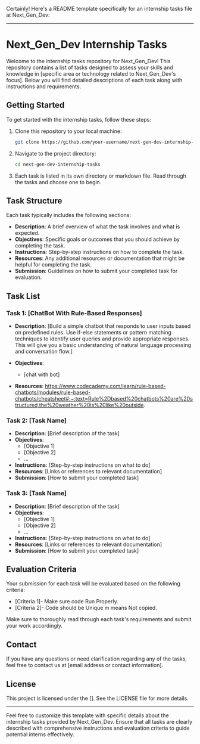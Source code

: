 Certainly! Here's a README template specifically for an internship tasks file at Next_Gen_Dev:

---

# Next_Gen_Dev Internship Tasks

Welcome to the internship tasks repository for Next_Gen_Dev! This repository contains a list of tasks designed to assess your skills and knowledge in [specific area or technology related to Next_Gen_Dev's focus]. Below you will find detailed descriptions of each task along with instructions and requirements.

## Getting Started

To get started with the internship tasks, follow these steps:

1. Clone this repository to your local machine:

   ```bash
   git clone https://github.com/your-username/next-gen-dev-internship-tasks.git
   ```

2. Navigate to the project directory:

   ```bash
   cd next-gen-dev-internship-tasks
   ```

3. Each task is listed in its own directory or markdown file. Read through the tasks and choose one to begin.

## Task Structure

Each task typically includes the following sections:

- **Description**: A brief overview of what the task involves and what is expected.
- **Objectives**: Specific goals or outcomes that you should achieve by completing the task.
- **Instructions**: Step-by-step instructions on how to complete the task.
- **Resources**: Any additional resources or documentation that might be helpful for completing the task.
- **Submission**: Guidelines on how to submit your completed task for evaluation.

## Task List

### Task 1: [ChatBot With Rule-Based Responses]

- **Description**: [Build a simple chatbot that responds to user inputs based on predefined rules. Use if-else
statements or pattern matching techniques to identify user queries and provide
appropriate responses. This will give you a basic understanding of natural language
processing and conversation flow.]
- **Objectives**:
  - [chat with bot]

- **Resources**: https://www.codecademy.com/learn/rule-based-chatbots/modules/rule-based-chatbots/cheatsheet#:~:text=Rule%2Dbased%20chatbots%20are%20structured,the%20weather%20is%20like%20outside.

### Task 2: [Task Name]

- **Description**: [Brief description of the task]
- **Objectives**:
  - [Objective 1]
  - [Objective 2]
  - ...
- **Instructions**: [Step-by-step instructions on what to do]
- **Resources**: [Links or references to relevant documentation]
- **Submission**: [How to submit your completed task]

### Task 3: [Task Name]

- **Description**: [Brief description of the task]
- **Objectives**:
  - [Objective 1]
  - [Objective 2]
  - ...
- **Instructions**: [Step-by-step instructions on what to do]
- **Resources**: [Links or references to relevant documentation]
- **Submission**: [How to submit your completed task]

## Evaluation Criteria

Your submission for each task will be evaluated based on the following criteria:

- [Criteria 1]- Make sure code Run Properly. 
- [Criteria 2]- Code should be Unique m means Not copied.

Make sure to thoroughly read through each task's requirements and submit your work accordingly.

## Contact

If you have any questions or need clarification regarding any of the tasks, feel free to contact us at [email address or contact information].

## License

This project is licensed under the []. See the LICENSE file for more details.

---

Feel free to customize this template with specific details about the internship tasks provided by Next_Gen_Dev. Ensure that all tasks are clearly described with comprehensive instructions and evaluation criteria to guide potential interns effectively.
